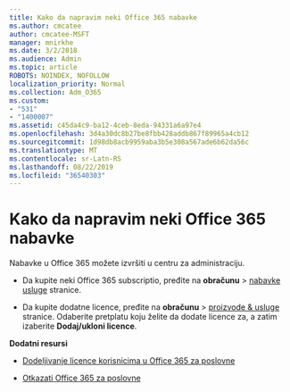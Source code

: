 ```yaml
---
title: Kako da napravim neki Office 365 nabavke
ms.author: cmcatee
author: cmcatee-MSFT
manager: mnirkhe
ms.date: 3/2/2018
ms.audience: Admin
ms.topic: article
ROBOTS: NOINDEX, NOFOLLOW
localization_priority: Normal
ms.collection: Adm_O365
ms.custom:
- "531"
- "1400007"
ms.assetid: c45da4c9-ba12-4ceb-8eda-94331a6a97e4
ms.openlocfilehash: 3d4a30dc8b27be8fbb428addb867f89965a4cb12
ms.sourcegitcommit: 1d98db8acb9959aba3b5e308a567ade6b62da56c
ms.translationtype: MT
ms.contentlocale: sr-Latn-RS
ms.lasthandoff: 08/22/2019
ms.locfileid: "36540303"
---
```

# <a name="how-to-make-an-office-365-purchase"></a>Kako da napravim neki Office 365 nabavke

Nabavke u Office 365 možete izvršiti u centru za administraciju.
  
- Da kupite neki Office 365 subscriptio, pređite na **obračunu** \> [nabavke usluge](https://go.microsoft.com/fwlink/p/?linkid=868433) stranice.

- Da kupite dodatne licence, pređite na **obračunu** \> [proizvode & usluge](https://go.microsoft.com/fwlink/p/?linkid=842054) stranice. Odaberite pretplatu koju želite da dodate licence za, a zatim izaberite **Dodaj/ukloni licence**.
  
 **Dodatni resursi**
  
- [Dodeljivanje licence korisnicima u Office 365 za poslovne](https://docs.microsoft.com/office365/admin/subscriptions-and-billing/assign-licenses-to-users)

- [Otkazati Office 365 za poslovne](https://docs.microsoft.com/office365/admin/subscriptions-and-billing/cancel-your-subscription)